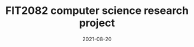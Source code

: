 ---
title: FIT2082 computer science research project
date: 2021-08-20
showDateUpdated: false
tags: [C, C++, Python, Linux, research, MAPF, XMAPF]
externalUrl: https://github.com/AppleGamer22/FIT2082
_build: {render: never, list: local}
---